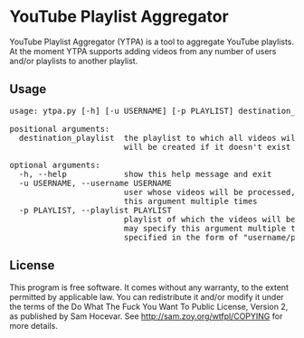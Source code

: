 YouTube Playlist Aggregator
===========================

YouTube Playlist Aggregator (YTPA) is a tool to aggregate YouTube playlists.
At the moment YTPA supports adding videos from any number of users and/or
playlists to another playlist.


Usage
-----

<pre>
usage: ytpa.py [-h] [-u USERNAME] [-p PLAYLIST] destination_playlist

positional arguments:
  destination_playlist  the playlist to which all videos will be added. It
                        will be created if it doesn't exist

optional arguments:
  -h, --help            show this help message and exit
  -u USERNAME, --username USERNAME
                        user whose videos will be processed, you may specify
                        this argument multiple times
  -p PLAYLIST, --playlist PLAYLIST
                        playlist of which the videos will be processed, you
                        may specify this argument multiple times. Must be
                        specified in the form of "username/playlistname".
</pre>


License
-------

This program is free software. It comes without any warranty, to the extent
permitted by applicable law. You can redistribute it and/or modify it under
the terms of the Do What The Fuck You Want To Public License, Version 2, as
published by Sam Hocevar.
See http://sam.zoy.org/wtfpl/COPYING for more details.
